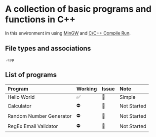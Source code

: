# A collection of basic programs and functions in C++

In this environment im using [MinGW](https://code.visualstudio.com/docs/cpp/config-mingw) and [C/C++ Compile Run](https://marketplace.visualstudio.com/items?itemName=danielpinto8zz6.c-cpp-compile-run).

## File types and associations

    .cpp

## List of programs

| Program                 | Working | Issue | Note        |
| :---------------------- | :------ | :---- | :---------- |
| Hello World             | ✅      | 🔕    | Simple      |
| Calculator              | ⛔      | 🔔    | Not Started |
| Random Number Generator | ⛔      | 🔔    | Not Started |
| RegEx Email Validator   | ⛔      | 🔔    | Not Started |
